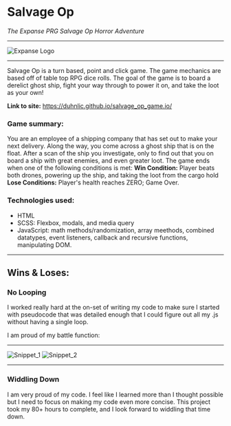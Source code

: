 # Salvage Op
*The Expanse PRG Salvage Op Horror Adventure*

 
___
![Expanse Logo](https://i5.walmartimages.com/asr/b7de8d91-1499-467c-931c-fcf2a92ec3db_1.e788625852deb61cd9a865e0335c8be2.jpeg?odnWidth=612&odnHeight=612&odnBg=ffffff)
___
Salvage Op is a turn based, point and click game. The game mechanics are based off of table top RPG dice rolls. The goal of the game is to board a derelict ghost ship, fight your way through to power it on, and take the loot as your own!

**Link to site:** https://duhnlic.github.io/salvage_op_game.io/

### Game summary:
You are an employee of a shipping company that has set out to make your next delivery. Along the way, you come across a ghost ship that is on the float. After a scan of the ship you investigate, only to find out that you on board a ship with great enemies, and even greater loot. The game ends when one of the following conditions is met:
**Win Condition:** Player beats both drones, powering up the ship, and taking the loot from the cargo hold
**Lose Conditions:** Player's health reaches ZERO; Game Over.

### Technologies used:
- HTML
- SCSS: Flexbox, modals, and media query
- JavaScript: math methods/randomization, array meethods, combined datatypes, event listeners, callback and recursive functions, manipulating DOM.
___
## Wins & Loses:
### No Looping
I worked really hard at the on-set of writing my code to make sure I started with pseudocode that was detailed enough that I could figure out all my .js without having a single loop. 

I am proud of my battle function:
_____
![Snippet_1](https://salvage-op.s3.us-east-2.amazonaws.com/Screen+Shot+2021-03-26+at+5.55.09+AM.png)
![Snippet_2](https://salvage-op.s3.us-east-2.amazonaws.com/Screen+Shot+2021-03-26+at+5.55.21+AM.png)
_____

  
 ### Widdling Down
 I am very proud of my code. I feel like I learned more than I thought possible but I need to focus on making my code even more concise. This project took my 80+ hours to complete, and I look forward to widdling that time down. 
 